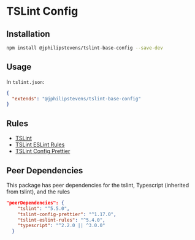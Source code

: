 # TSLint Config

## Installation

```sh
npm install @jphilipstevens/tslint-base-config --save-dev
```

## Usage

In `tslint.json`:

```json
{
  "extends": "@jphilipstevens/tslint-base-config"
}
```

## Rules

* [TSLint](https://www.npmjs.com/package/tslint)
* [TSLint ESLint Rules](https://www.npmjs.com/package/tslint-eslint-rules)
* [TSLint Config Prettier](https://www.npmjs.com/package/tslint-config-prettier)

## Peer Dependencies
This package  has peer dependencies for the tslint, Typescript (inherited from tslint), and the rules
```json
"peerDependencies": {
    "tslint": "^5.5.0",
    "tslint-config-prettier": "^1.17.0",
    "tslint-eslint-rules": "^5.4.0",
    "typescript": "^2.2.0 || ^3.0.0"
  }
```